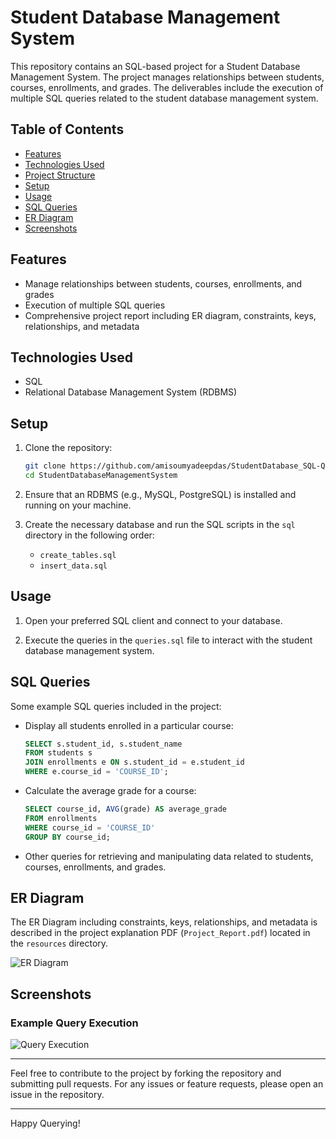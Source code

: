 # Student Database Management System

This repository contains an SQL-based project for a Student Database Management System. The project manages relationships between students, courses, enrollments, and grades. The deliverables include the execution of multiple SQL queries related to the student database management system.

## Table of Contents

- [Features](#features)
- [Technologies Used](#technologies-used)
- [Project Structure](#project-structure)
- [Setup](#setup)
- [Usage](#usage)
- [SQL Queries](#sql-queries)
- [ER Diagram](#er-diagram)
- [Screenshots](#screenshots)

## Features

- Manage relationships between students, courses, enrollments, and grades
- Execution of multiple SQL queries
- Comprehensive project report including ER diagram, constraints, keys, relationships, and metadata

## Technologies Used

- SQL
- Relational Database Management System (RDBMS)


## Setup

1. Clone the repository:

    ```bash
    git clone https://github.com/amisoumyadeepdas/StudentDatabase_SQL-Query.git
    cd StudentDatabaseManagementSystem
    ```

2. Ensure that an RDBMS (e.g., MySQL, PostgreSQL) is installed and running on your machine.

3. Create the necessary database and run the SQL scripts in the `sql` directory in the following order:
    - `create_tables.sql`
    - `insert_data.sql`

## Usage

1. Open your preferred SQL client and connect to your database.

2. Execute the queries in the `queries.sql` file to interact with the student database management system.

## SQL Queries

Some example SQL queries included in the project:

- Display all students enrolled in a particular course:

    ```sql
    SELECT s.student_id, s.student_name
    FROM students s
    JOIN enrollments e ON s.student_id = e.student_id
    WHERE e.course_id = 'COURSE_ID';
    ```

- Calculate the average grade for a course:

    ```sql
    SELECT course_id, AVG(grade) AS average_grade
    FROM enrollments
    WHERE course_id = 'COURSE_ID'
    GROUP BY course_id;
    ```

- Other queries for retrieving and manipulating data related to students, courses, enrollments, and grades.

## ER Diagram

The ER Diagram including constraints, keys, relationships, and metadata is described in the project explanation PDF (`Project_Report.pdf`) located in the `resources` directory.

![ER Diagram](resources/ER_Diagram.png)

## Screenshots

### Example Query Execution

![Query Execution](screenshots/query_execution.png)

---

Feel free to contribute to the project by forking the repository and submitting pull requests. For any issues or feature requests, please open an issue in the repository.

---

Happy Querying!



